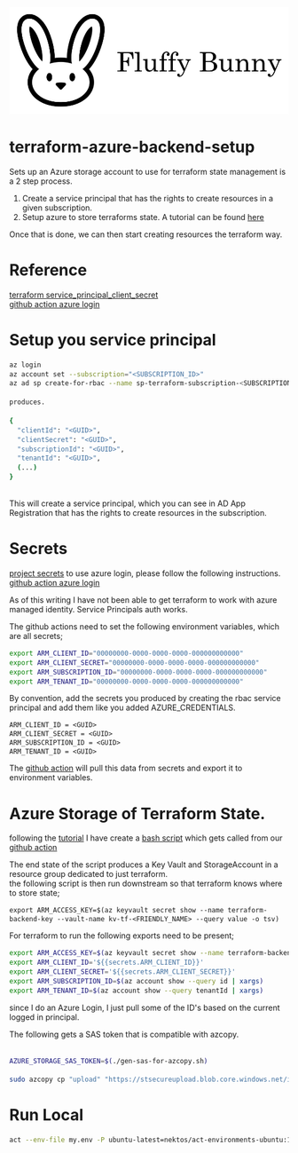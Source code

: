 ![fluffy-bunny-banner](https://raw.githubusercontent.com/fluffy-bunny/static-assets/master/fluffy-bunny-banner.png)  
# terraform-azure-backend-setup
Sets up an Azure storage account to use for terraform state management is a 2 step process.
1. Create a service principal that has the rights to create resources in a given subscription.
2. Setup azure to store terraforms state.  A tutorial can be found [here](https://docs.microsoft.com/en-us/azure/terraform/terraform-backend)  

Once that is done, we can then start creating resources the terraform way.  

# Reference
[terraform service_principal_client_secret](https://www.terraform.io/docs/providers/azurerm/guides/service_principal_client_secret.html)  
[github action azure login](https://github.com/Azure/login)  

# Setup you service principal
```bash
az login
az account set --subscription="<SUBSCRIPTION_ID>"
az ad sp create-for-rbac --name sp-terraform-subscription-<SUBSCRIPTION_ID>  --role="Contributor" --scopes="/subscriptions/<SUBSCRIPTION_ID>  -sdk-auth"  

produces.

{
  "clientId": "<GUID>",
  "clientSecret": "<GUID>",
  "subscriptionId": "<GUID>",
  "tenantId": "<GUID>",
  (...)
}
  
```
This will create a service principal, which you can see in AD App Registration that has the rights to create resources in the subscription.  


# Secrets
[project secrets](https://github.com/fluffy-bunny/terraform-azure-backend-setup/settings/secrets)
to use azure login, please follow the following instructions.
[github action azure login](https://github.com/Azure/login)  

As of this writing I have not been able to get terraform to work with azure managed identity.  Service Principals auth works.

The github actions need to set the following environment variables, which are all secrets;
```bash
export ARM_CLIENT_ID="00000000-0000-0000-0000-000000000000"
export ARM_CLIENT_SECRET="00000000-0000-0000-0000-000000000000"
export ARM_SUBSCRIPTION_ID="00000000-0000-0000-0000-000000000000"
export ARM_TENANT_ID="00000000-0000-0000-0000-000000000000"
```

By convention, add the secrets you produced by creating the rbac service principal and add them like you added AZURE_CREDENTIALS.
```
ARM_CLIENT_ID = <GUID>
ARM_CLIENT_SECRET = <GUID>
ARM_SUBSCRIPTION_ID = <GUID>
ARM_TENANT_ID = <GUID>
```  

The [github action](.github/workflows/terraform-tstate-setup.yml) will pull this data from secrets and export it to environment variables.  

# Azure Storage of Terraform State.  

following the [tutorial](https://docs.microsoft.com/en-us/azure/terraform/terraform-backend) I have create a [bash script](bash/setup.sh) which gets called from our [github action](.github/workflows/terraform-tstate-setup.yml)  

The end state of the script produces a Key Vault and StorageAccount in a resource group dedicated to just terraform.  
the following script is then run downstream so that terraform knows where to store state;  
```
export ARM_ACCESS_KEY=$(az keyvault secret show --name terraform-backend-key --vault-name kv-tf-<FRIENDLY_NAME> --query value -o tsv)
```
For terraform to run the following exports need to be present;  
```bash
export ARM_ACCESS_KEY=$(az keyvault secret show --name terraform-backend-key --vault-name ${{ env.VAULT_NAME }} --query value -o tsv)
export ARM_CLIENT_ID='${{secrets.ARM_CLIENT_ID}}'
export ARM_CLIENT_SECRET='${{secrets.ARM_CLIENT_SECRET}}'
export ARM_SUBSCRIPTION_ID=$(az account show --query id | xargs)
export ARM_TENANT_ID=$(az account show --query tenantId | xargs)
```
since I do an Azure Login, I just pull some of the ID's based on the current logged in principal.  

The following gets a SAS token that is compatible with azcopy.  
```bash

AZURE_STORAGE_SAS_TOKEN=$(./gen-sas-for-azcopy.sh)

sudo azcopy cp "upload" "https://stsecureupload.blob.core.windows.net/intake/v001/a/b/?$AZURE_STORAGE_SAS_TOKEN" --recursive=true --put-md5

```

# Run Local
```bash
act --env-file my.env -P ubuntu-latest=nektos/act-environments-ubuntu:18.04   
```  
